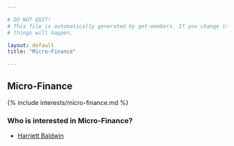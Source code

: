 ```yaml
---

# DO NOT EDIT!
# This file is automatically generated by get-members. If you change it, bad
# things will happen.

layout: default
title: "Micro-Finance"

---
```


## Micro-Finance

{% include interests/micro-finance.md %}

### Who is interested in Micro-Finance?


* [Harriett Baldwin](/members/harriett-baldwin.html)
